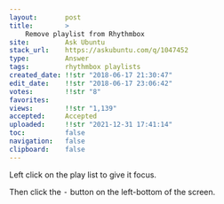 ```yaml
---
layout:       post
title:        >
    Remove playlist from Rhythmbox
site:         Ask Ubuntu
stack_url:    https://askubuntu.com/q/1047452
type:         Answer
tags:         rhythmbox playlists
created_date: !!str "2018-06-17 21:30:47"
edit_date:    !!str "2018-06-17 23:06:42"
votes:        !!str "8"
favorites:    
views:        !!str "1,139"
accepted:     Accepted
uploaded:     !!str "2021-12-31 17:41:14"
toc:          false
navigation:   false
clipboard:    false
---
```


Left click on the play list to give it focus.

Then click the <kbd>-</kbd> button on the left-bottom of the screen.
